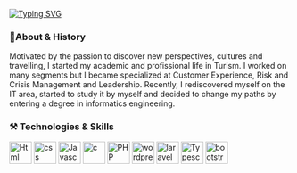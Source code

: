 [![Typing SVG](https://readme-typing-svg.demolab.com/?color=802190&center=true&size=30&width=1000&lines=Hello,+my+name+is+Jessica;I'm+in+career+transition;I'm+studying+Informatics+Engineering
)](https://git.io/typing-svg)
### 🖖About & History
Motivated by the passion to discover new perspectives, cultures and travelling, I started my academic and profissional life in Turism. I worked on many segments but I became specialized at Customer Experience, Risk and Crisis Management and Leadership. Recently, I rediscovered myself on the IT area, started to study it by myself and decided to change my paths by entering a degree in informatics engineering.
### ⚒️ Technologies & Skills
<div align = "left">
 <img align="center" alt="Html" height="40" width="40" src="https://img.icons8.com/color/48/null/html-5--v1.png">
 <img align="center" alt="css" height="40" width="40" src="https://img.icons8.com/color/512/css3.png">
 <img align="center" alt="Javascript" height="40" width="40" src="https://xesque.rocketseat.dev/platform/tech/javascript.svg">
 <img align="center" alt="c" height="40" width="40" src="https://upload.wikimedia.org/wikipedia/commons/1/18/C_Programming_Language.svg">
 <img align="center" alt="PHP" height ="40" width="40" src="https://img.icons8.com/officel/80/null/php-logo.png"/>
 <img align="center" alt="wordpress" height="40" width="40" src="https://img.icons8.com/color/48/null/wordpress.png">
 <img align="center" alt="laravel" height="40" width="40" src="https://img.icons8.com/fluency/48/null/laravel.png">
 <img align="center" alt="Typescript" height="40" width="40" src="https://img.icons8.com/fluency/344/typescript.png">
 <img align="center" alt="bootstrap" height="40" width="40" src="https://img.icons8.com/color/48/null/bootstrap.png">    
</div>
<!--
**JessicaC-Silva/JessicaC-Silva** is a ✨ _special_ ✨ repository because its `README.md` (this file) appears on your GitHub profile.

Here are some ideas to get you started:

- 🔭 I’m currently working on ...
- 🌱 I’m currently learning ...
- 👯 I’m looking to collaborate on ...
- 🤔 I’m looking for help with ...
- 💬 Ask me about ...
- 📫 How to reach me: ...
- 😄 Pronouns: ...
- ⚡ Fun fact: ...
-->
